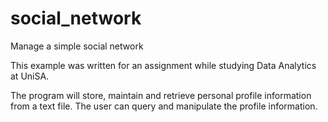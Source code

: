 # social_network
Manage a simple social network

This example was written for an assignment while studying Data Analytics at UniSA.

The program will store, maintain and retrieve personal profile information from a text file. The user can query and manipulate the profile information.
